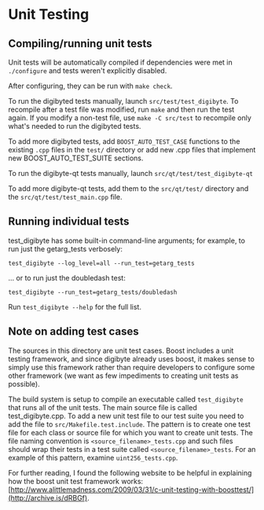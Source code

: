 # Unit Testing

## Compiling/running unit tests

Unit tests will be automatically compiled if dependencies were met in `./configure` and tests weren't explicitly disabled.

After configuring, they can be run with `make check`.

To run the digibyted tests manually, launch `src/test/test_digibyte`. To recompile after a test file was modified, run `make` and then run the test again. If you modify a non-test file, use `make -C src/test` to recompile only what's needed to run the digibyted tests.

To add more digibyted tests, add `BOOST_AUTO_TEST_CASE` functions to the existing `.cpp` files in the `test/` directory or add new .cpp files that implement new BOOST_AUTO_TEST_SUITE sections.

To run the digibyte-qt tests manually, launch `src/qt/test/test_digibyte-qt`

To add more digibyte-qt tests, add them to the `src/qt/test/` directory and the `src/qt/test/test_main.cpp` file.

## Running individual tests

test_digibyte has some built-in command-line arguments; for example, to run just the getarg_tests verbosely:

    test_digibyte --log_level=all --run_test=getarg_tests

... or to run just the doubledash test:

    test_digibyte --run_test=getarg_tests/doubledash

Run `test_digibyte --help` for the full list.

## Note on adding test cases

The sources in this directory are unit test cases.  Boost includes a unit testing framework, and since digibyte already uses boost, it makes sense to simply use this framework rather than require developers to configure some other framework (we want as few impediments to creating unit tests as possible).

The build system is setup to compile an executable called `test_digibyte` that runs all of the unit tests.  The main source file is called test_digibyte.cpp. To add a new unit test file to our test suite you need to add the file to `src/Makefile.test.include`. The pattern is to create one test file for each class or source file for which you want to create unit tests.  The file naming convention is `<source_filename>_tests.cpp`
and such files should wrap their tests in a test suite called `<source_filename>_tests`. For an example of this pattern, examine `uint256_tests.cpp`.

For further reading, I found the following website to be helpful in explaining how the boost unit test framework works: [http://www.alittlemadness.com/2009/03/31/c-unit-testing-with-boosttest/](http://archive.is/dRBGf).
